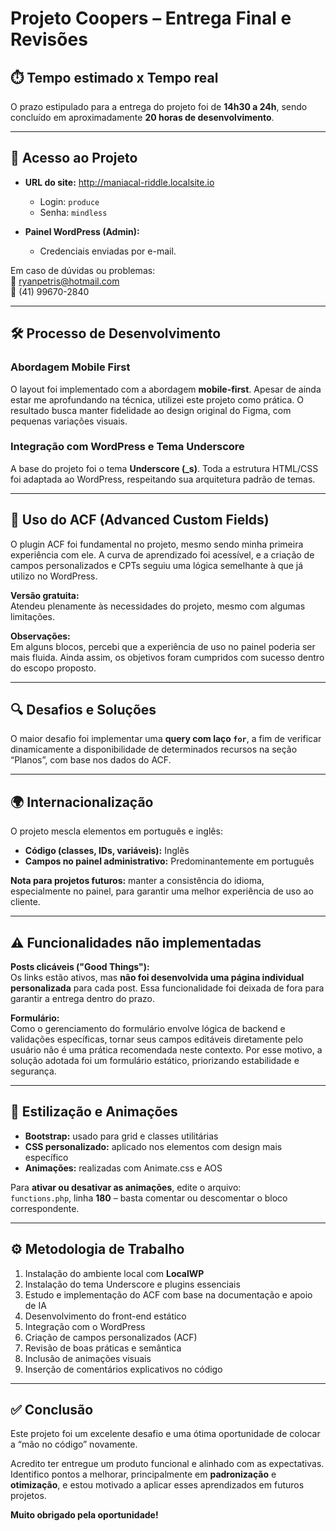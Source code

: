 # Projeto Coopers – Entrega Final e Revisões

## ⏱️ Tempo estimado x Tempo real

O prazo estipulado para a entrega do projeto foi de **14h30 a 24h**, sendo concluído em aproximadamente **20 horas de desenvolvimento**.

---

## 🔗 Acesso ao Projeto

- **URL do site:** http://maniacal-riddle.localsite.io  
  - Login: `produce`  
  - Senha: `mindless`  

- **Painel WordPress (Admin):**  
  - Credenciais enviadas por e-mail.

Em caso de dúvidas ou problemas:  
📧 [ryanpetris@hotmail.com](mailto:ryanpetris@hotmail.com)  
📱 (41) 99670-2840

---

## 🛠️ Processo de Desenvolvimento

### Abordagem Mobile First  
O layout foi implementado com a abordagem **mobile-first**. Apesar de ainda estar me aprofundando na técnica, utilizei este projeto como prática. O resultado busca manter fidelidade ao design original do Figma, com pequenas variações visuais.

### Integração com WordPress e Tema Underscore  
A base do projeto foi o tema **Underscore (_s)**. Toda a estrutura HTML/CSS foi adaptada ao WordPress, respeitando sua arquitetura padrão de temas.

---

## 🔧 Uso do ACF (Advanced Custom Fields)

O plugin ACF foi fundamental no projeto, mesmo sendo minha primeira experiência com ele. A curva de aprendizado foi acessível, e a criação de campos personalizados e CPTs seguiu uma lógica semelhante à que já utilizo no WordPress.

**Versão gratuita:**  
Atendeu plenamente às necessidades do projeto, mesmo com algumas limitações.

**Observações:**  
Em alguns blocos, percebi que a experiência de uso no painel poderia ser mais fluida. Ainda assim, os objetivos foram cumpridos com sucesso dentro do escopo proposto.

---

## 🔍 Desafios e Soluções

O maior desafio foi implementar uma **query com laço `for`**, a fim de verificar dinamicamente a disponibilidade de determinados recursos na seção “Planos”, com base nos dados do ACF.

---

## 🌍 Internacionalização

O projeto mescla elementos em português e inglês:

- **Código (classes, IDs, variáveis):** Inglês  
- **Campos no painel administrativo:** Predominantemente em português  

**Nota para projetos futuros:** manter a consistência do idioma, especialmente no painel, para garantir uma melhor experiência de uso ao cliente.

---

## ⚠️ Funcionalidades não implementadas

**Posts clicáveis ("Good Things"):**  
Os links estão ativos, mas **não foi desenvolvida uma página individual personalizada** para cada post. Essa funcionalidade foi deixada de fora para garantir a entrega dentro do prazo.

**Formulário:**  
Como o gerenciamento do formulário envolve lógica de backend e validações específicas, tornar seus campos editáveis diretamente pelo usuário não é uma prática recomendada neste contexto. Por esse motivo, a solução adotada foi um formulário estático, priorizando estabilidade e segurança.

---

## 🎨 Estilização e Animações

- **Bootstrap:** usado para grid e classes utilitárias  
- **CSS personalizado:** aplicado nos elementos com design mais específico  
- **Animações:** realizadas com Animate.css e AOS  

Para **ativar ou desativar as animações**, edite o arquivo:  
`functions.php`, linha **180** – basta comentar ou descomentar o bloco correspondente.

---

## ⚙️ Metodologia de Trabalho

1. Instalação do ambiente local com **LocalWP**  
2. Instalação do tema Underscore e plugins essenciais  
3. Estudo e implementação do ACF com base na documentação e apoio de IA  
4. Desenvolvimento do front-end estático  
5. Integração com o WordPress  
6. Criação de campos personalizados (ACF)  
7. Revisão de boas práticas e semântica  
8. Inclusão de animações visuais  
9. Inserção de comentários explicativos no código

---

## ✅ Conclusão

Este projeto foi um excelente desafio e uma ótima oportunidade de colocar a “mão no código” novamente.

Acredito ter entregue um produto funcional e alinhado com as expectativas. Identifico pontos a melhorar, principalmente em **padronização** e **otimização**, e estou motivado a aplicar esses aprendizados em futuros projetos.

**Muito obrigado pela oportunidade!**
